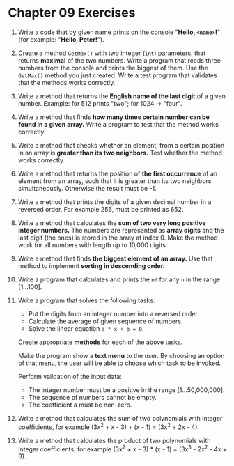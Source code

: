 # Chapter 09 Exercises

1. Write a code that by given name prints on the console "**Hello, `<name>`!**" (for example: "**Hello, Peter!**"). 
2. Create a method `GetMax()` with two integer (`int`) parameters, that returns **maximal** of the two numbers. Write a program that reads three numbers from the console and prints the biggest of them. Use the `GetMax()` method you just created. Write a test program that validates that the methods works correctly.
3. Write a method that returns the **English name of the last digit** of a given number. Example: for 512 prints "two"; for 1024 -> "four".
4. Write a method that finds **how many times certain number can be found in a given array.** Write a program to test that the method works correctly.
5. Write a method that checks whether an element, from a certain position in an array is **greater than its two neighbors.** Test whether the method works correctly.
6. Write a method that returns the position of **the first occurrence** of an element from an array, such that it is greater than its two neighbors simultaneously. Otherwise the result must be -1.
7. Write a method that prints the digits of a given decimal number in a reversed order. For example 256, must be printed as 652.
8. Write a method that calculates the **sum of two very long positive integer numbers.** The numbers are represented as **array digits** and the last digit (the ones) is stored in the array at index 0. Make the method work for all numbers with length up to 10,000 digits.
9. Write a method that finds **the biggest element of an array.** Use that method to implement **sorting in descending order.**
10. Write a program that calculates and prints the `n!` for any `n` in the range [1...100].
11. Write a program that solves the following tasks:
    - Put the digits from an integer number into a reversed order.
    - Calculate the average of given sequence of numbers.
    - Solve the linear equation `a * x + b = 0`.

    Create appropriate **methods** for each of the above tasks.

    Make the program show a **text menu** to the user. By choosing an option of that menu, the user will be able to choose which task to be invoked.

    Perform validation of the input data:

    - The integer number must be a positive in the range [1...50,000,000].
    - The sequence of numbers cannot be empty.
    - The coefficient a must be non-zero.
12. Write a method that calculates the sum of two polynomials with integer coefficients, for example (3x<sup>2</sup> + x - 3) + (x - 1) = (3x<sup>2</sup> + 2x - 4).
13. Write a method that calculates the product of two polynomials with integer coefficients, for example (3x<sup>2</sup> + x - 3) * (x - 1) = (3x<sup>3</sup> - 2x<sup>2</sup> - 4x + 3).
